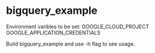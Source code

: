 # bigquery_example
Environment varibles to be set:
GOOGLE_CLOUD_PROJECT
GOOGLE_APPLICATION_CREDENTIALS

Build bigquery_example and use -h flag to see usage.
